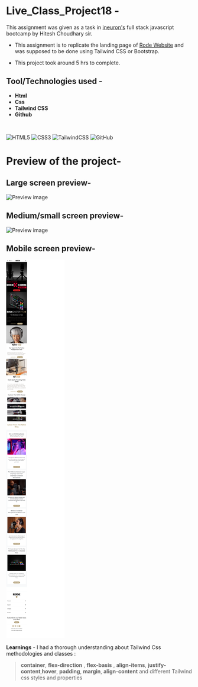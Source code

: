 # Live_Class_Project18 -

This assignment was given as a task in [ineuron's](https://ineuron.ai/course/Full-Stack-JavaScript-Bootcamp-2.0) full stack javascript bootcamp by Hitesh Choudhary sir.

- This assignment is to replicate the landing page of [Rode Website](https://rode.com/) and was supposed to be done using Tailwind CSS or Bootstrap.

- This project took around 5 hrs to complete.

## Tool/Technologies used -

- **Html**
- **Css**
- **Tailwind CSS**
- **Github**

&nbsp;

![HTML5](https://img.shields.io/badge/html5-%23E34F26.svg?style=for-the-badge&logo=html5&logoColor=white) ![CSS3](https://img.shields.io/badge/css3-%231572B6.svg?style=for-the-badge&logo=css3&logoColor=white) ![TailwindCSS](https://img.shields.io/badge/tailwindcss-%2338B2AC.svg?style=for-the-badge&logo=tailwind-css&logoColor=white) ![GitHub](https://img.shields.io/badge/github-%23121011.svg?style=for-the-badge&logo=github&logoColor=white)

# Preview of the project-

## Large screen preview-

![Preview image](markdown-assets/Rode_Clone-large.png)

## Medium/small screen preview-

![Preview image](markdown-assets/Rode_Clone-medium.png)

## Mobile screen preview-

![Preview image](markdown-assets/Rode_Clone-mobile.png)

**Learnings** - I had a thorough understanding about Tailwind Css methodologies and classes :

> **container**, **flex-direction** , **flex-basis** , **align-items**, **justify-content**,**hover**, **padding**, **margin**, **align-content** and different Tailwind css styles and properties
